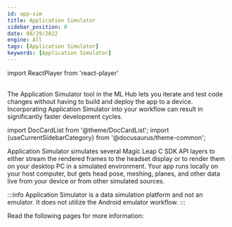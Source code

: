 ```yaml
---
id: app-sim
title: Application Simulator
sidebar_position: 0
date: 08/29/2022
engine: All
tags: [Application Simulator]
keywords: [Application Simulator]
---
```

import ReactPlayer from 'react-player'

<ReactPlayer playing controls url='/videos/AppSimOverview_V2_2.mp4' />  

<br/>
The Application Simulator tool in the ML Hub lets you iterate and test code changes without having to build and deploy the app to a device. Incorporating Application Simulator into your workflow can result in significantly faster development cycles.

import DocCardList from '@theme/DocCardList';
import {useCurrentSidebarCategory} from '@docusaurus/theme-common';

Application Simulator simulates several Magic Leap C SDK API layers to either stream the rendered frames to the headset display or to render them on your desktop PC in a simulated environment. Your app runs locally on your host computer, but gets head pose, meshing, planes, and other data live from your device or from other simulated sources.

:::info
Application Simulator is a data simulation platform and not an emulator. It does not utilize the Android emulator workflow.
:::

Read the following pages for more information:

<DocCardList items={useCurrentSidebarCategory().items}/>
